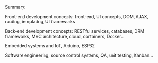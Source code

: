 Summary: 

Front-end development concepts: front-end, UI concepts, DOM, AJAX, routing, templating, UI frameworks

Back-end development concepts: RESTful services, databases, ORM frameworks, MVC architecture, cloud, containers, Docker...

Embedded systems and IoT, Arduino, ESP32

Software engineering, source control systems, QA, unit testing, Kanban...

